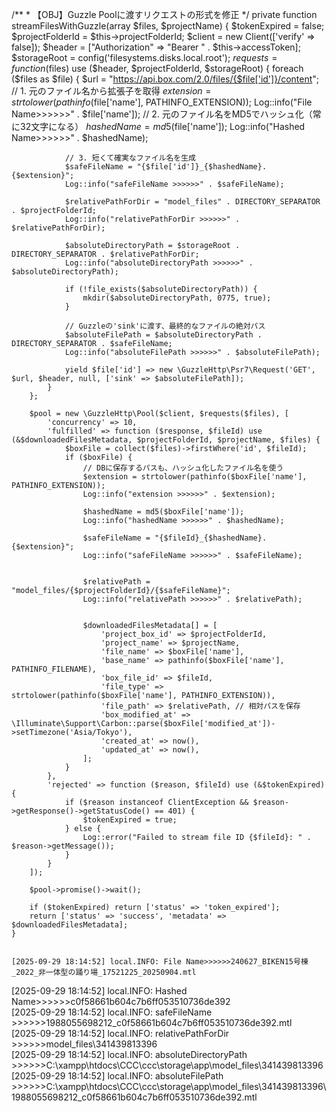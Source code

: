 /**
     * 【OBJ】Guzzle Poolに渡すリクエストの形式を修正
     */
    private function streamFilesWithGuzzle(array $files, $projectName)
    {
        $tokenExpired = false;
        $projectFolderId = $this->projectFolderId;
        $client = new Client(['verify' => false]);
        $header = ["Authorization" => "Bearer " . $this->accessToken];
        $storageRoot = config('filesystems.disks.local.root');
        $requests = function ($files) use ($header, $projectFolderId, $storageRoot) {
            foreach ($files as $file) {
                $url = "https://api.box.com/2.0/files/{$file['id']}/content";
                // 1. 元のファイル名から拡張子を取得
                $extension = strtolower(pathinfo($file['name'], PATHINFO_EXTENSION));
                Log::info("File Name>>>>>>" . $file['name']);
                // 2. 元のファイル名をMD5でハッシュ化（常に32文字になる）
                $hashedName = md5($file['name']);
                Log::info("Hashed Name>>>>>>" . $hashedName);

                // 3. 短くて確実なファイル名を生成
                $safeFileName = "{$file['id']}_{$hashedName}.{$extension}";
                Log::info("safeFileName >>>>>>" . $safeFileName);

                $relativePathForDir = "model_files" . DIRECTORY_SEPARATOR . $projectFolderId;
                Log::info("relativePathForDir >>>>>>" . $relativePathForDir);

                $absoluteDirectoryPath = $storageRoot . DIRECTORY_SEPARATOR . $relativePathForDir;
                Log::info("absoluteDirectoryPath >>>>>>" . $absoluteDirectoryPath);

                if (!file_exists($absoluteDirectoryPath)) {
                    mkdir($absoluteDirectoryPath, 0775, true);
                }

                // Guzzleの'sink'に渡す、最終的なファイルの絶対パス
                $absoluteFilePath = $absoluteDirectoryPath . DIRECTORY_SEPARATOR . $safeFileName;
                Log::info("absoluteFilePath >>>>>>" . $absoluteFilePath);

                yield $file['id'] => new \GuzzleHttp\Psr7\Request('GET', $url, $header, null, ['sink' => $absoluteFilePath]);
            }
        };

        $pool = new \GuzzleHttp\Pool($client, $requests($files), [
            'concurrency' => 10,
            'fulfilled' => function ($response, $fileId) use (&$downloadedFilesMetadata, $projectFolderId, $projectName, $files) {
                $boxFile = collect($files)->firstWhere('id', $fileId);
                if ($boxFile) {
                    // DBに保存するパスも、ハッシュ化したファイル名を使う
                    $extension = strtolower(pathinfo($boxFile['name'], PATHINFO_EXTENSION));
                    Log::info("extension >>>>>>" . $extension);

                    $hashedName = md5($boxFile['name']);
                    Log::info("hashedName >>>>>>" . $hashedName);

                    $safeFileName = "{$fileId}_{$hashedName}.{$extension}";
                    Log::info("safeFileName >>>>>>" . $safeFileName);


                    $relativePath = "model_files/{$projectFolderId}/{$safeFileName}";
                    Log::info("relativePath >>>>>>" . $relativePath);


                    $downloadedFilesMetadata[] = [
                        'project_box_id' => $projectFolderId,
                        'project_name' => $projectName,
                        'file_name' => $boxFile['name'],
                        'base_name' => pathinfo($boxFile['name'], PATHINFO_FILENAME),
                        'box_file_id' => $fileId,
                        'file_type' => strtolower(pathinfo($boxFile['name'], PATHINFO_EXTENSION)),
                        'file_path' => $relativePath, // 相対パスを保存
                        'box_modified_at' => \Illuminate\Support\Carbon::parse($boxFile['modified_at'])->setTimezone('Asia/Tokyo'),
                        'created_at' => now(),
                        'updated_at' => now(),
                    ];
                }
            },
            'rejected' => function ($reason, $fileId) use (&$tokenExpired) {
                if ($reason instanceof ClientException && $reason->getResponse()->getStatusCode() == 401) {
                    $tokenExpired = true;
                } else {
                    Log::error("Failed to stream file ID {$fileId}: " . $reason->getMessage());
                }
            }
        ]);

        $pool->promise()->wait();

        if ($tokenExpired) return ['status' => 'token_expired'];
        return ['status' => 'success', 'metadata' => $downloadedFilesMetadata];
    }


    [2025-09-29 18:14:52] local.INFO: File Name>>>>>>240627_BIKEN15号棟_2022_非一体型の踊り場_17521225_20250904.mtl  
[2025-09-29 18:14:52] local.INFO: Hashed Name>>>>>>c0f58661b604c7b6ff053510736de392  
[2025-09-29 18:14:52] local.INFO: safeFileName >>>>>>1988055698212_c0f58661b604c7b6ff053510736de392.mtl  
[2025-09-29 18:14:52] local.INFO: relativePathForDir >>>>>>model_files\341439813396  
[2025-09-29 18:14:52] local.INFO: absoluteDirectoryPath >>>>>>C:\xampp\htdocs\CCC\ccc\storage\app\model_files\341439813396  
[2025-09-29 18:14:52] local.INFO: absoluteFilePath >>>>>>C:\xampp\htdocs\CCC\ccc\storage\app\model_files\341439813396\1988055698212_c0f58661b604c7b6ff053510736de392.mtl  

